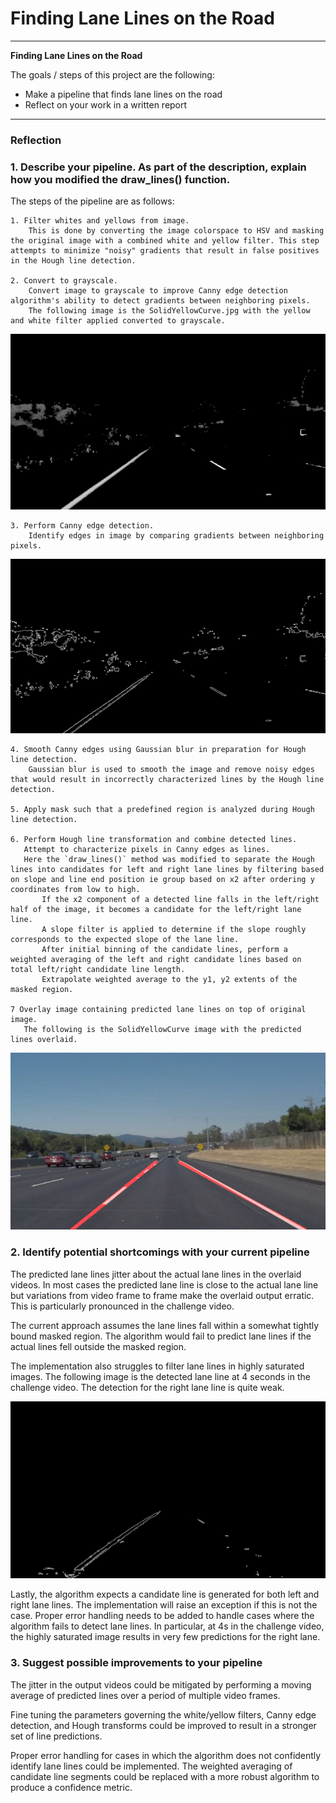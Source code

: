 # **Finding Lane Lines on the Road** 

---

**Finding Lane Lines on the Road**

The goals / steps of this project are the following:
* Make a pipeline that finds lane lines on the road
* Reflect on your work in a written report


[//]: # (Image References)

[image1]: ./writeup_images/solidYellowCurveColorFilter.jpg "ColorFilter"
[image2]: ./writeup_images/solidYellowCurveCanny.jpg "Canny"
[image3]: ./writeup_images/challenge_4s.jpg "Challenge 4s"
[image4]: ./test_images_output/solidWhiteCurve.jpg "SolidYellowCurve"

---

### Reflection
### 1. Describe your pipeline. As part of the description, explain how you modified the draw_lines() function.
The steps of the pipeline are as follows: 

    1. Filter whites and yellows from image.
        This is done by converting the image colorspace to HSV and masking the original image with a combined white and yellow filter. This step attempts to minimize "noisy" gradients that result in false positives in the Hough line detection.

    2. Convert to grayscale.
        Convert image to grayscale to improve Canny edge detection algorithm's ability to detect gradients between neighboring pixels.
        The following image is the SolidYellowCurve.jpg with the yellow and white filter applied converted to grayscale.
![alt text][image1]

    3. Perform Canny edge detection.
        Identify edges in image by comparing gradients between neighboring pixels.
![alt text][image2]

    4. Smooth Canny edges using Gaussian blur in preparation for Hough line detection.
        Gaussian blur is used to smooth the image and remove noisy edges that would result in incorrectly characterized lines by the Hough line detection.

    5. Apply mask such that a predefined region is analyzed during Hough line detection.

    6. Perform Hough line transformation and combine detected lines.
       Attempt to characterize pixels in Canny edges as lines.
       Here the `draw_lines()` method was modified to separate the Hough lines into candidates for left and right lane lines by filtering based on slope and line end position ie group based on x2 after ordering y coordinates from low to high.
           If the x2 component of a detected line falls in the left/right half of the image, it becomes a candidate for the left/right lane line.
           A slope filter is applied to determine if the slope roughly corresponds to the expected slope of the lane line.
           After initial binning of the candidate lines, perform a weighted averaging of the left and right candidate lines based on total left/right candidate line length.
           Extrapolate weighted average to the y1, y2 extents of the masked region.

    7 Overlay image containing predicted lane lines on top of original image.
       The following is the SolidYellowCurve image with the predicted lines overlaid.
![alt text][image4]


### 2. Identify potential shortcomings with your current pipeline
  The predicted lane lines jitter about the actual lane lines in the overlaid videos.  In most cases the predicted lane line is close to the actual lane line but variations from video frame to frame make the overlaid output erratic.  This is particularly pronounced in the challenge video.

  The current approach assumes the lane lines fall within a somewhat tightly bound masked region.  The algorithm would fail to predict lane lines if the actual lines fell outside the masked region.

  The implementation also struggles to filter lane lines in highly saturated images.  The following image is the detected lane line at 4 seconds in the challenge video. The detection for the right lane line is quite weak.

![alt text][image3]

  Lastly, the algorithm expects a candidate line is generated for both left and right lane lines.  The implementation will raise an exception if this is not the case.  Proper error handling needs to be added to handle cases where the algorithm fails to detect lane lines.  In particular, at 4s in the challenge video, the highly saturated image results in very few predictions for the right lane.


### 3. Suggest possible improvements to your pipeline
The jitter in the output videos could be mitigated by performing a moving average of predicted lines over a period of multiple video frames.

Fine tuning the parameters governing the white/yellow filters, Canny edge detection, and Hough transforms could be improved to result in a stronger set of line predictions.

Proper error handling for cases in which the algorithm does not confidently identify lane lines could be implemented.  The weighted averaging of candidate line segments could be replaced with a more robust algorithm to produce a confidence metric.

